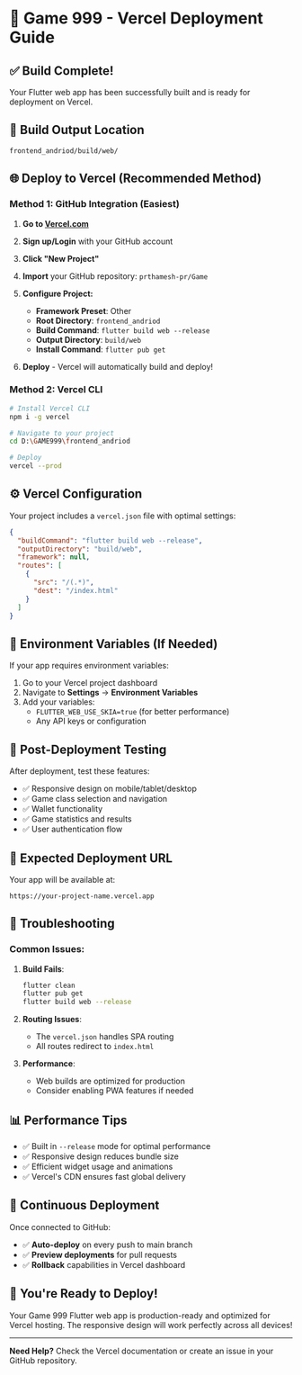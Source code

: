 # 🚀 Game 999 - Vercel Deployment Guide

## ✅ Build Complete!

Your Flutter web app has been successfully built and is ready for deployment on Vercel.

## 📁 Build Output Location
```
frontend_andriod/build/web/
```

## 🌐 Deploy to Vercel (Recommended Method)

### Method 1: GitHub Integration (Easiest)

1. **Go to [Vercel.com](https://vercel.com)**
2. **Sign up/Login** with your GitHub account
3. **Click "New Project"**
4. **Import** your GitHub repository: `prthamesh-pr/Game`
5. **Configure Project:**
   - **Framework Preset**: Other
   - **Root Directory**: `frontend_andriod`
   - **Build Command**: `flutter build web --release`
   - **Output Directory**: `build/web`
   - **Install Command**: `flutter pub get`

6. **Deploy** - Vercel will automatically build and deploy!

### Method 2: Vercel CLI

```bash
# Install Vercel CLI
npm i -g vercel

# Navigate to your project
cd D:\GAME999\frontend_andriod

# Deploy
vercel --prod
```

## ⚙️ Vercel Configuration

Your project includes a `vercel.json` file with optimal settings:

```json
{
  "buildCommand": "flutter build web --release",
  "outputDirectory": "build/web",
  "framework": null,
  "routes": [
    {
      "src": "/(.*)",
      "dest": "/index.html"
    }
  ]
}
```

## 🔧 Environment Variables (If Needed)

If your app requires environment variables:

1. Go to your Vercel project dashboard
2. Navigate to **Settings** → **Environment Variables**
3. Add your variables:
   - `FLUTTER_WEB_USE_SKIA=true` (for better performance)
   - Any API keys or configuration

## 📱 Post-Deployment Testing

After deployment, test these features:
- ✅ Responsive design on mobile/tablet/desktop
- ✅ Game class selection and navigation
- ✅ Wallet functionality
- ✅ Game statistics and results
- ✅ User authentication flow

## 🎯 Expected Deployment URL

Your app will be available at:
```
https://your-project-name.vercel.app
```

## 🚨 Troubleshooting

### Common Issues:

1. **Build Fails**:
   ```bash
   flutter clean
   flutter pub get
   flutter build web --release
   ```

2. **Routing Issues**:
   - The `vercel.json` handles SPA routing
   - All routes redirect to `index.html`

3. **Performance**:
   - Web builds are optimized for production
   - Consider enabling PWA features if needed

## 📊 Performance Tips

- ✅ Built in `--release` mode for optimal performance
- ✅ Responsive design reduces bundle size
- ✅ Efficient widget usage and animations
- ✅ Vercel's CDN ensures fast global delivery

## 🔄 Continuous Deployment

Once connected to GitHub:
- ✅ **Auto-deploy** on every push to main branch
- ✅ **Preview deployments** for pull requests
- ✅ **Rollback** capabilities in Vercel dashboard

## 🎉 You're Ready to Deploy!

Your Game 999 Flutter web app is production-ready and optimized for Vercel hosting. The responsive design will work perfectly across all devices!

---

**Need Help?** Check the Vercel documentation or create an issue in your GitHub repository.
